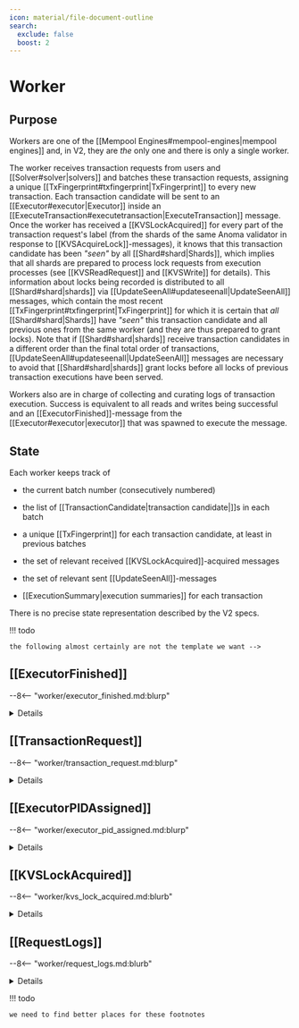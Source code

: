 ```yaml
---
icon: material/file-document-outline
search:
  exclude: false
  boost: 2
---
```


# Worker

## Purpose

Workers are one of the [[Mempool Engines#mempool-engines|mempool engines]]
and, in V2, they are _the_ only one and there is only a single worker.

<!--[^4]-->
The worker receives transaction requests from users and
[[Solver#solver|solvers]] and batches these transaction requests, assigning a
unique [[TxFingerprint#txfingerprint|TxFingerprint]] to every new transaction.
Each transaction candidate will be sent to an [[Executor#executor|Executor]]
inside an [[ExecuteTransaction#executetransaction|ExecuteTransaction]] message.
Once the worker has received a [[KVSLockAcquired]] for every part of the
transaction request's label (from the shards of the same Anoma validator in
response to [[KVSAcquireLock]]-messages), it knows that this transaction
candidate has been _"seen"_ by all [[Shard#shard|Shards]], which implies that
all shards are prepared to process lock requests from execution processes (see
[[KVSReadRequest]] and [[KVSWrite]] for details). This information about locks
being recorded is distributed to all [[Shard#shard|shards]] via
[[UpdateSeenAll#updateseenall|UpdateSeenAll]] messages, which contain the most
recent [[TxFingerprint#txfingerprint|TxFingerprint]] for which it is certain
that _all_ [[Shard#shard|Shards]] have _"seen"_ this transaction candidate and
all previous ones from the same worker (and they are thus prepared to grant
locks). Note that if [[Shard#shard|shards]] receive transaction candidates in a
different order than the final total order of transactions,
[[UpdateSeenAll#updateseenall|UpdateSeenAll]] messages are necessary to avoid
that [[Shard#shard|shards]] grant locks before all locks of previous transaction
executions have been served.

Workers also are in charge of collecting and curating logs of transaction
execution. Success is equivalent to all reads and writes being successful and an
[[ExecutorFinished]]-message from the [[Executor#executor|executor]] that was
spawned to execute the message.
<!--[^6]-->
<!--ᚦ from v2 onward, we signed summaries -->

<!--ᚦ additionally, workers might send
batched sets of read write lables to shards---which might be _empty_!
- similarly/alternatively (?), updateseenall might also be only sent
  once per batch (to avoid the number of messages passed)
- KVSAcquireLock could be send by worker instead of execution
  at least in principle
-->

## State

Each worker keeps track of

- the current batch number (consecutively numbered)

- the list of [[TransactionCandidate|transaction candidate|]]s in each batch

- a unique [[TxFingerprint]] for each transaction candidate,
  at least in previous batches

- the set of relevant received [[KVSLockAcquired]]-acquired messages

- the set of relevant sent [[UpdateSeenAll]]-messages

- [[ExecutionSummary|execution summaries]] for each transaction

There is no precise state representation described by the V2 specs.

!!! todo

    the following almost certainly are not the template we want -->

## [[ExecutorFinished]]

--8<-- "worker/executor_finished.md:blurp"

<details  markdown="1">
  <summary>Details</summary>
--8<-- "worker/executor_finished.md:details"
</details>

## [[TransactionRequest]]

--8<-- "worker/transaction_request.md:blurp"

<details  markdown="1">
  <summary>Details</summary>
--8<-- "worker/transaction_request.md:details"
</details>

## [[ExecutorPIDAssigned]]

--8<-- "worker/executor_pid_assigned.md:blurp"

<details  markdown="1">
  <summary>Details</summary>
--8<-- "worker/executor_pid_assigned.md:details"
</details>

## [[KVSLockAcquired]]

--8<-- "worker/kvs_lock_acquired.md:blurb"

<details  markdown="1">
  <summary>Details</summary>
--8<-- "worker/kvs_lock_acquired.md:details"
</details>

## [[RequestLogs]]

--8<-- "worker/request_logs.md:blurb"

<details  markdown="1">
  <summary>Details</summary>
--8<-- "worker/request_logs.md:details"
</details>

<!--
## [`NewTransaction`](worker/new_transaction.md)

from Worker may trigger:

- `WorkerHashAvailable` → Primary
  8< "./primary/worker_hash_available.md:blurb"
-->

<!--
## [`WorkerHashFingerprint`](worker/worker_hash_fingerprint.md)

from Worker may trigger:

- `WorkerHashAvailable` → Primary
  8< "./primary/worker_hash_available.md:blurb"
-->

!!! todo

    we need to find better places for these footnotes

[^1]: It might be too expensive to check from genesis;
    transaction requests could have a parameter for
    how long the duplicate check is active.

[^2]: This condidtion can be added to avoid
    too many waiting/idling executor processes.
    (This comes at the price of a sliver of
    additional latencey for the first transactions in a batch.)
    Note that this cannot lead to deadlocks
    as the lock acquisition messages
    (KVSAcquireLock,KVSLockAcquired,UpdateSeenAll)
    are completely independent of spawning transactions.
    In more detail,
    if we were missing a KVSAcquireLock message for a transaction,
    the executor could not start operating (even if it is spawned).

[^3]: This can be done by use of a executor process supervisor
    in the implementation.

[^4]: In all future versions of Anoma,
    workers will be organized around primaries;
    however, in V2, we can omit primaries as they do not serve any purpose.
    In V2, there is only a single worker,
    which can be though of as featuring also as its primary.

[^5]: In future versions,
    IO is output of results from the responsible workers
    (and their fellow/mirror workers) to some fixed address.
    Inputs may allow for non-trivial validator inputs,
    according to a orthogonal protocol (an may fail deterministically).

[^6]: In V2,
    we report all the data about a single transaction back to the submitter
    as part of execution.
-->
